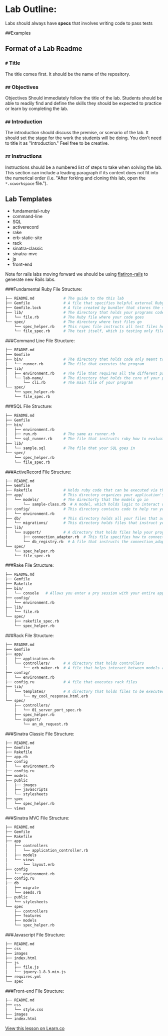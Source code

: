 # Lab Outline:

Labs should always have **specs** that involves writing code to pass tests

##Examples

## Format of a Lab Readme
### `#` Title
The title comes first. It should be the name of the repository.

### `##` Objectives
Objectives Should immediately follow the title of the lab. Students should be able to readily find and define the skills they should be expected to practice or learn by completing the lab.

### `##` Introduction

The introduction should discuss the premise, or scenario of the lab. It should set the stage for the work the students will be doing. You don't need to title it as "Introduction." Feel free to be creative. 

### `##` Instructions

Instructions should be a numbered list of steps to take when solving the lab. This section can include a leading paragraph if its content does not fit into the numerical order (i.e. "After forking and cloning this lab, open the `*.xcworkspace` file.").

## Lab Templates

* fundamental-ruby
* command-line
* SQL
* activerecord
* rake
* erb-static-site
* rack
* sinatra-classic
* sinatra-mvc
* js
* front-end

Note for rails labs moving forward we should be using [flatiron-rails](https://github.com/flatiron-school/flatiron-rails) to generate new Rails labs.

###Fundamental Ruby
  File Structure:
  ```bash
  ├── README.md             # The guide to the this lab
  ├── Gemfile               # A file that specifies helpful external Ruby libraries
  ├── Gemfile.lock          # A file created by bundler that stores the specific versions of gems
  ├── lib/                  # The directory that holds your programs code
  │   └── file.rb           # The Ruby file where your code goes
  └── spec/                 # The directory where test files go
      └── spec_helper.rb    # This rspec file instructs all test files how
      └── file_spec.rb      # The test itself, which is testing only file.rb
  ```

###Command Line
  File Structure:
  ```bash
  ├── README.md
  ├── Gemfile
  ├── bin/                  # The directory that holds code only meant to execute the program
  │   └── runner.rb         # The file that executes the program
  ├── lib/
  │   ├── environment.rb    # The file that requires all the different parts of your program
  │   └── lab-name/         # The directory that holds the core of your program
  │       └── cli.rb        # The main file of your program
  └── spec/
      └── spec_helper.rb
      └── file_spec.rb
  ```

###SQL
  File Structure:
  ```bash
  ├── README.md
  ├── Gemfile
  ├── bin/
  │   ├── environment.rb
  │   ├── run.rb            # The same as runner.rb
  │   └── sql_runner.rb     # The file that instructs ruby how to evaluate your SQL
  ├── lib/
  │   └── sample.sql        # The file that your SQL goes in
  └── spec/
      └── spec_helper.rb
      └── file_spec.rb
  ```

###ActiveRecord
  File Structure:
  ```bash
  ├── README.md
  ├── Gemfile
  ├── Rakefile              # Holds ruby code that can be executed via the command line
  ├── app/                  # This directory organizes your application's components
  │   └── models/           # The directorty that the models go in
  │       └── sample-class.rb  # A model, which holds logic to interact with your database
  ├── config/               # This directory contains code to help run your app
  │   └── environment.rb
  ├── db/                   # This directory holds all your files that are relevant to your database
  │   └── migrations/       # This directory holds files that instruct your database about how to construct it's schema
  ├── lib/
  │   └── support/          # A directory that holds files help your program run
  │       ├── connection_adapter.rb  # This file specifies how to connect to your database
  │       └── db_registry.rb  # A file that instructs the connection_adapter to choose between a test, development, or production environment
  └── spec/
      └── spec_helper.rb
      └── file_spec.rb
  ```

###Rake
  File Structure:
  ```bash
  ├── README.md
  ├── Gemfile
  ├── Rakefile
  ├── bin/
  │   └── console   # Allows you enter a pry session with your entire app loaded into it
  ├── config/
  │   └── environment.rb
  ├── lib/
  │   └── file.rb
  └── spec/
      ├── rakefile_spec.rb
      └── spec_helper.rb
  ```

###Rack
  File Structure:
  ```bash
  ├── README.md
  ├── Gemfile
  ├── app/
  │   ├── application.rb
  │   └── controllers/      # A directory that holds controllers
  │       └── erb_maker.rb  # A file that helps interact between models and views
  ├── config/
  │   └── environment.rb
  ├── config.ru             # A file that executes rack files
  ├── lib/
  │   └── templates/        # A directory that holds files to be executed by
  │       └── my_cool_response.html.erb
  └── spec/
      ├── controllers/
      │   └── 01_server_port_spec.rb
      ├── spec_helper.rb
      └── support/
          └── an_ok_request.rb
  ```

###Sinatra Classic
  File Structure:
  ```bash
  ├── README.md
  ├── Gemfile
  ├── Rakefile
  ├── app.rb
  ├── config
  │   └── environment.rb
  ├── config.ru
  ├── models
  ├── public
  │   ├── images
  │   ├── javascripts
  │   └── stylesheets
  ├── spec
  │   └── spec_helper.rb
  └── views
  ```

###Sinatra MVC
  File Structure:
  ```bash
  ├── README.md
  ├── Gemfile
  ├── Rakefile
  ├── app
  │   ├── controllers
  │   │   └── application_controller.rb
  │   ├── models
  │   └── views
  │       └── layout.erb
  ├── config
  │   └── environment.rb
  ├── config.ru
  ├── db
  │   ├── migrate
  │   └── seeds.rb
  ├── public
  │   └── stylesheets
  └── spec
      ├── controllers
      ├── features
      ├── models
      └── spec_helper.rb
  ```

###Javascript
  File Structure:
  ```bash
  ├── README.md
  ├── css
  ├── images
  ├── index.html
  ├── js
  │   ├── file.js
  │   └── jquery-1.8.3.min.js
  ├── requires.yml
  └── spec
  ```

###Front-end
  File Structure:
  ```bash
  ├── README.md
  ├── css
  │   └── style.css
  ├── images
  └── index.html
  ```


<a href='https://learn.co/lessons/lab-templates' data-visibility='hidden'>View this lesson on Learn.co</a>
